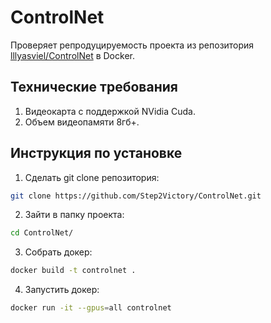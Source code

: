 # ControlNet

Проверяет репродуцируемость проекта из репозитория [lllyasviel/ControlNet](https://github.com/lllyasviel/ControlNet) в Docker.

## Технические требования
1) Видеокарта с поддержкой NVidia Cuda.
2) Объем видеопамяти 8гб+.

## Инструкция по установке

1) Сделать git clone репозитория: 
```bash 
git clone https://github.com/Step2Victory/ControlNet.git
```
2) Зайти в папку проекта:
```bash
cd ControlNet/
```
3) Собрать докер:
```bash 
docker build -t controlnet .
```
4) Запустить докер: 
```bash 
docker run -it --gpus=all controlnet
```
